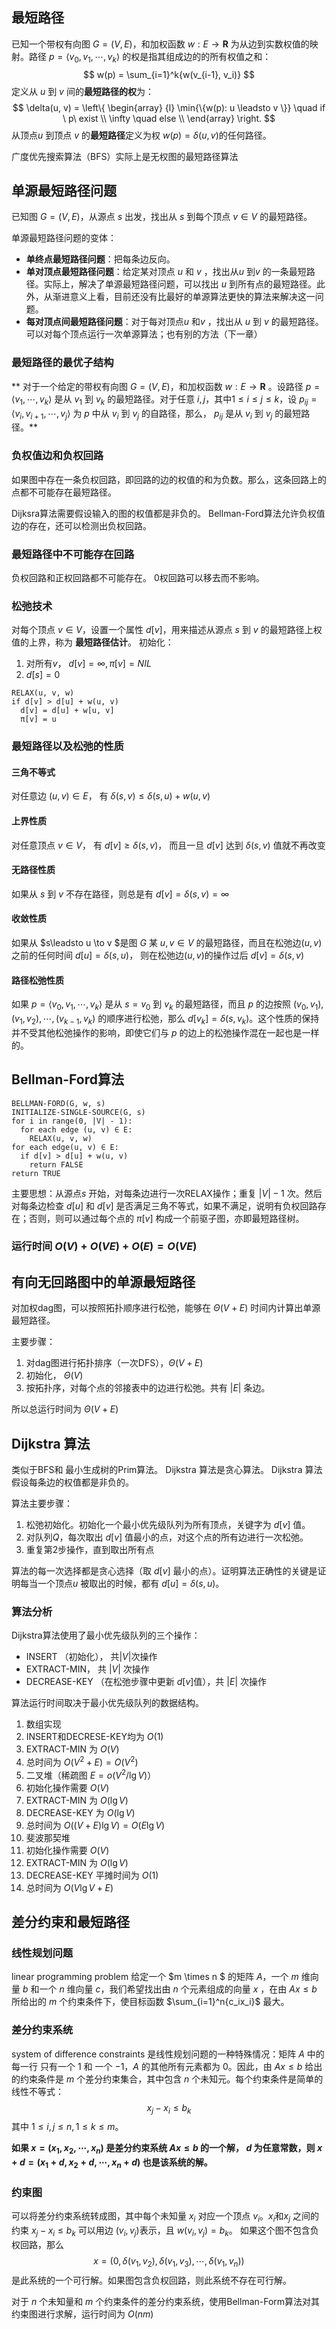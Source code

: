 


## 最短路径
已知一个带权有向图 $G=(V, E)$，和加权函数 $w: E \to \boldsymbol{R}$ 为从边到实数权值的映射。路径 $p = \langle v_0, v_1, \cdots, v_k \rangle$ 的权是指其组成边的的所有权值之和：$$ w(p) = \sum_{i=1}^k{w(v_{i-1}, v_i)} $$ 定义从 $u$ 到 $v$ 间的**最短路径的权**为：
$$ \delta(u, v) = \left\{
\begin{array} {l}
\min{\{w(p): u \leadsto v \}}  \quad if \ p\ exist \\ \infty \quad else \\
\end{array} \right. $$
从顶点$u$ 到顶点 $v$ 的**最短路径**定义为权 $w(p)=\delta(u, v)$的任何路径。

广度优先搜索算法（BFS）实际上是无权图的最短路径算法

## 单源最短路径问题
已知图 $G=(V, E)$，从源点 $s$ 出发，找出从 $s$ 到每个顶点 $v \in V$ 的最短路径。

单源最短路径问题的变体：
- **单终点最短路径问题**：把每条边反向。
- **单对顶点最短路径问题**：给定某对顶点 $u$ 和 $v$ ，找出从$u$ 到$v$ 的一条最短路径。实际上，解决了单源最短路径问题，可以找出 $u$ 到所有点的最短路径。此外，从渐进意义上看，目前还没有比最好的单源算法更快的算法来解决这一问题。
- **每对顶点间最短路径问题**：对于每对顶点$u$ 和$v$ ，找出从 $u$ 到 $v$ 的最短路径。可以对每个顶点运行一次单源算法；也有别的方法（下一章）

### 最短路径的最优子结构
** 对于一个给定的带权有向图 $G=(V, E)$，和加权函数 $w: E \to \boldsymbol{R}$ 。设路径 $p = \langle v_1, \cdots, v_k \rangle$ 是从 $v_1$ 到 $v_k$ 的最短路径。对于任意 $i,j$，其中$1\le i \le j \le k$，设 $p_{ij}= \langle v_i, v_{i+1}, \cdots, v_{j} \rangle$ 为 $p$ 中从 $v_i$ 到 $v_j$ 的自路径，那么， $p_{ij}$ 是从 $v_i$ 到 $v_j$ 的最短路径。**

### 负权值边和负权回路
如果图中存在一条负权回路，即回路的边的权值的和为负数。那么，这条回路上的点都不可能存在最短路径。

Dijksra算法需要假设输入的图的权值都是非负的。
Bellman-Ford算法允许负权值边的存在，还可以检测出负权回路。

### 最短路径中不可能存在回路
负权回路和正权回路都不可能存在。
0权回路可以移去而不影响。

### 松弛技术
对每个顶点 $v\in V$，设置一个属性 $d[v]$，用来描述从源点 $s$ 到 $v$ 的最短路径上权值的上界，称为 **最短路径估计**。
初始化：
1. 对所有$v$， $d[v] = \infty, \pi[v] = NIL$
2. $d[s] = 0$

```
RELAX(u, v, w)
if d[v] > d[u] + w(u, v)
  d[v] = d[u] + w[u, v]
  π[v] = u
```

### 最短路径以及松弛的性质

#### 三角不等式
对任意边 $(u, v) \in E$， 有 $\delta(s, v) \le \delta(s, u) + w(u, v)$
#### 上界性质
对任意顶点 $v \in V$， 有 $d[v] \ge \delta(s, v)$， 而且一旦 $d[v]$ 达到 $\delta(s, v)$ 值就不再改变
#### 无路径性质
如果从 $s$ 到 $v$ 不存在路径，则总是有 $d[v] = \delta(s, v) = \infty$
#### 收敛性质
如果从 $s\leadsto u \to v $是图 $G$ 某 $u, v\in V$ 的最短路径，而且在松弛边$(u, v)$ 之前的任何时间 $d[u] = \delta(s, u)$， 则在松弛边$(u, v)$的操作过后 $d[v] = \delta(s, v)$
#### 路径松弛性质
如果 $p = \langle v_0, v_1, \cdots, v_k \rangle$ 是从 $s=v_0$ 到 $v_k$ 的最短路径，而且 $p$ 的边按照 $(v_0, v_1),(v_1, v_2),\cdots,(v_{k-1}, v_k)$ 的顺序进行松弛，那么 $d[v_k] = \delta(s, v_k)$。这个性质的保持并不受其他松弛操作的影响，即使它们与 $p$ 的边上的松弛操作混在一起也是一样的。


## Bellman-Ford算法
```
BELLMAN-FORD(G, w, s)
INITIALIZE-SINGLE-SOURCE(G, s)
for i in range(0, |V| - 1):
  for each edge (u, v) ∈ E:
    RELAX(u, v, w)
for each edge(u, v) ∈ E:
  if d[v] > d[u] + w(u, v)
    return FALSE
return TRUE
```

主要思想：从源点$s$ 开始，对每条边进行一次RELAX操作；重复 $|V|-1$ 次。然后对每条边检查 $d[u]$ 和 $d[v]$ 是否满足三角不等式，如果不满足，说明有负权回路存在；否则，则可以通过每个点的 $\pi[v]$ 构成一个前驱子图，亦即最短路径树。

### 运行时间 $O(V) + O(VE) + O(E) = O(VE)$

## 有向无回路图中的单源最短路径
对加权dag图，可以按照拓扑顺序进行松弛，能够在 $\Theta(V + E)$ 时间内计算出单源最短路径。

主要步骤：
1. 对dag图进行拓扑排序（一次DFS），$\Theta(V+E)$
2. 初始化， $\Theta(V)$
3. 按拓扑序，对每个点的邻接表中的边进行松弛。共有 $|E|$ 条边。

所以总运行时间为 $\Theta(V+E)$

## Dijkstra 算法
类似于BFS和 最小生成树的Prim算法。
Dijkstra 算法是贪心算法。
Dijkstra 算法假设每条边的权值都是非负的。

算法主要步骤：
1. 松弛初始化。初始化一个最小优先级队列为所有顶点，关键字为 $d[v]$ 值。
2. 对队列$Q$，每次取出 $d[v]$ 值最小的点，对这个点的所有边进行一次松弛。
3. 重复第2步操作，直到取出所有点

算法的每一次选择都是贪心选择（取 $d[v]$ 最小的点）。证明算法正确性的关键是证明每当一个顶点$u$ 被取出的时候，都有 $d[u] = \delta(s, u)$。


### 算法分析
Dijkstra算法使用了最小优先级队列的三个操作：
- INSERT （初始化）， 共$|V|$次操作
- EXTRACT-MIN，   共 $|V|$ 次操作
- DECREASE-KEY （在松弛步骤中更新 $d[v]$值），共 $|E|$ 次操作

算法运行时间取决于最小优先级队列的数据结构。
1. 数组实现
  1. INSERT和DECRESE-KEY均为 $O(1)$
  2. EXTRACT-MIN 为 $O(V)$
  3. 总时间为 $O(V^2 + E) = O(V^2)$
2. 二叉堆（稀疏图 $E = o(V^2/\lg V)$）
  1. 初始化操作需要 $O(V)$
  2. EXTRACT-MIN 为 $O(\lg V)$
  3. DECREASE-KEY 为 $O(\lg V)$
  4. 总时间为 $O((V + E) \lg V) = O(E \lg V)$
3. 斐波那契堆
  1. 初始化操作需要 $O(V)$
  2. EXTRACT-MIN 为 $O(\lg V)$
  3. DECREASE-KEY 平摊时间为 $O(1)$
  4. 总时间为 $O(V \lg V + E)$

## 差分约束和最短路径

### 线性规划问题
linear programming problem
给定一个 $m \times n $ 的矩阵 $A$，一个 $m$ 维向量 $b$ 和一个 $n$ 维向量 $c$，我们希望找出由 $n$ 个元素组成的向量 $x$ ，在由 $Ax \le b$ 所给出的 $m$ 个约束条件下，使目标函数 $\sum_{i=1}^n{c_ix_i}$ 最大。

### 差分约束系统
system of difference constraints 是线性规划问题的一种特殊情况：矩阵 $A$ 中的每一行 只有一个 $1$ 和 一个 $-1$，$A$ 的其他所有元素都为 0。因此，由 $Ax \le b$ 给出的约束条件是 $m$ 个差分约束集合，其中包含 $n$ 个未知元。每个约束条件是简单的线性不等式：
$$ x_j - x_i \le b_k$$ 其中 $1 \le i, j\le n, 1 \le k \le m$。

**如果 $x= (x_1, x_2, \cdots, x_n)$ 是差分约束系统 $Ax \le b$ 的一个解， $d$ 为任意常数，则 $x + d = (x_1 + d, x_2 + d ,\cdots, x_n + d)$ 也是该系统的解。**

### 约束图
可以将差分约束系统转成图，其中每个未知量 $x_i$  对应一个顶点 $v_i$。$x_i$和$x_j$ 之间的约束 $x_j - x_i \le b_k$ 可以用边 $(v_i, v_j)$表示，且 $w(v_i, v_j) = b_k$。
如果这个图不包含负权回路，那么 $$ x = (0, \delta(v_1, v_2), \delta(v_1, v_3), \cdots, \delta(v_1, v_n))$$ 是此系统的一个可行解。如果图包含负权回路，则此系统不存在可行解。

对于 $n$ 个未知量和 $m$ 个约束条件的差分约束系统，使用Bellman-Form算法对其约束图进行求解，运行时间为 $O(nm)$
